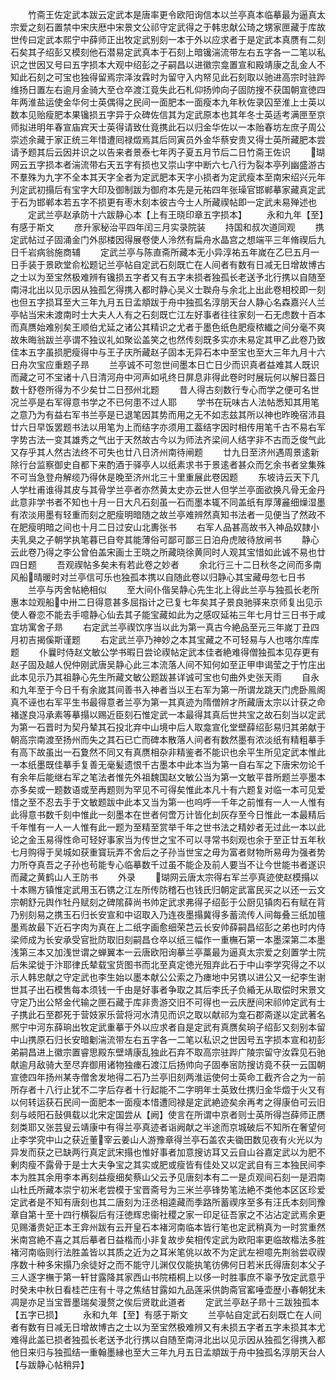 <!-- { "loadSidebar": true } -->
　　竹斋王佐定武本跋云定武本是唐率更令欧阳询信本以兰亭真本临摹最为逼真太宗爱之刻石置禁中宋庆厯中宋景文公祁守定武得之于韩忠献公琦之甥家匣藏于库故世传曰定武本熙宁中薛师正出牧定武别刻一本于外以应求者于是定武本真赝有二刻石矣其子绍彭又模刻他石潜易定武真本于石刻上暗镵湍流带左右五字各一二笔以私识之世因又号曰五字损本大观中绍彭之子嗣昌以进徽宗龛置宣和殿靖康之乱金人不知此石刻之可宝也独得留焉宗泽汝霖时为留守入内帑见此石刻取以驰进高宗时驻跸维扬日置左右逾月金骑大至仓卒渡江竟失此石札仰扬帅向子固防搜不获国朝宣徳四年两淮盐运使金华何士英偶得之民间一面肥本一面瘦本九年秋佐录囚至淮上士英以数本见贻瘦肥本果镵损五字异于众碑佐信其为定武原本也其年冬士英适考满匣至京师拟进明年春宣庙宾天士英得请致仕竟携此石以归金华佐以一本贻春坊左庶子周公崇述余藏于家正统三年惜遭囘禄燬焉其后同寅员外金华蔡安贵又得士英所藏肥本尝请予题其后云因并识之以告来者景泰七年丙子夏五月节后二日竹斋王佐识
　　瑚网云五字损本者湍流带右天五字有损也又崇山字中断六七八行为裂本亭列幽盛游古不羣殊为九字不全本其天字全者为定武肥本天字小损者为定武瘦本至南宋绍兴元年刋定武初搨后有宝字大印及御制跋为御府本先是元祐四年张璪官邯郸摹家藏真定武于石为邯郸本若五字不损更有枣木刻本彼古今士人所藏禊帖即一定武未易殚述也
　　定武兰亭赵承防十六跋静心本【上有王晓印章五字损本】
　　永和九年【至】有感于斯文
　　彦升家秘治平四年闰三月实录院装
　　持国和叔次道同观
　　携定武帖过子固涌金门外邸楼因得展卷使人泠然有扁舟水晶宫之想端平三年脩禊后九日千岩病翁施商辅
　　定武兰亭与陈直斋所藏本无小异淳祐五年嵗在乙巳五月一日手装于景欧堂俞松题记兰亭帖自定武石刻既亡在人间者有数有日减无日增故博古之士以为至宝然极难辨有镵损五字者又有五字未损者独孤长老送予北行携以自随至南浔北出以见示因从独孤乞得携入都时静心吴义士聫舟与余北上出此卷相校即一刻也但五字损耳至大三年九月五日孟頫跋于舟中独孤名淳朋天台人静心名森嘉兴人兰亭帖当宋未渡南时士大夫人人有之石刻既亡江左好事者往往家刻一石无虑数十百本而真赝始难别矣王顺伯尤延之诸公其精识之尤者于墨色纸色肥瘦秾纎之间分毫不爽故朱晦翁跋兰亭谓不独议礼如聚讼盖笑之也然传刻既多实亦未易定其甲乙此卷乃致佳本五字虽损肥瘦得中与王子庆所藏赵子固本无异石本中至宝也至大三年九月十六日舟次宝应重题子昻
　　兰亭诚不可忽世间墨本日亡日少而识真者益难其人既识而藏之可不宝诸十八日清河舟中河声如吼终日屏息非得此卷时时展玩何以解日葢日数十舒卷所得为不少矣廿二日邳州北题
　　昔人得古刻数行专心而学之便可名世况兰亭是右军得意书学之不已何患不过人耶
　　学书在玩味古人法帖悉知其用笔之意乃为有益右军书兰亭是已退笔因其势而用之无不如志兹其所以神也昨晚宿沛县廿六日早饭罢题书法以用笔为上而结字亦须用工葢结字因时相传用笔千古不易右军字势古法一变其雄秀之气出于天然故古今以为师法齐梁间人结字非不古而乏俊气此又存乎其人然古法终不可失也廿八日济州南待闸题
　　廿九日至济州遇周景逺新除行台监察御史自都下来酌酒于驿亭人以纸素求书于景逺者甚众而乞余书者坌集殊不可当急登舟解缆乃得休是晚至济州北三十里重展此卷因题
　　东坡诗云天下几人学杜甫谁得其皮与其骨学兰亭者亦然黄太史亦云世人但学兰亭面欲换凡骨无金丹此意非学书者不知也十月一日大凡石刻虽一石而墨本辄不同盖纸有厚薄麄细燥湿墨有浓淡用墨有轻重而刻之肥瘦明暗随之故兰亭难辨然真知书法者一见便当了然政不在肥瘦明暗之间也十月二日过安山北夀张书
　　右军人品甚高故书入神品奴隷小夫乳臭之子朝学执笔暮已自夸其能薄俗可鄙可鄙三日泊舟虎陂待放闸书
　　静心云此卷乃得之李公曾伯盖宋画士王晓之所藏晓徐黄同时人观其宝惜如此诚不易也廿四日题
　　吾观禊帖多矣未有若此卷之妙者
　　余北行三十二日秋冬之间而多南风船晴暖时对兰亭信可乐也独孤本携以自随此卷以归静心其宝藏毋忽七日书
　　兰亭与丙舍帖絶相似
　　至大间仆偕吴静心先生北上得此兰亭与独孤长老所惠本竝观船中卅二日得意甚多屈指计之已复七年矣其子景良驰驿来京师复出见示使人眷恋不能去手噫静心仙去其子能宝藏如此为之感叹延祐三年七月廿三日书于咸宜坊寓舍子昻
　　右定武兰亭禊饮序当以此为第一真古今絶品至元三年嵗丁丑四月初吉揭傒斯谨题
　　右定武兰亭乃神妙之本其宝藏之不可轻易与人也喀尔库库题
　　仆曩时侍赵文敏公学书暇日尝论禊帖定武本佳者絶难得僧独孤本见存更有赵子固及越人倪仲刚武唐吴静心此三本流落人间不知何如至正甲申谒莹之于竹庄出此本见示乃其祖静心先生所藏文敏公题跋甚详诚可宝也句曲外史张天雨
　　自永和九年至于今日千有余嵗其间善书入神者当以王右军为第一所谓龙跳天门虎卧鳯阁真不诬也右军平生书最得意者兰亭为第一其真迹为隋僧辨才所藏唐太宗以计获之命褚遂良冯承素等摹搨以赐近臣刻石惟定武一本最得其真后世共宝之故石刻当以定武为第一石晋时为契丹辇其石投北弃中山境中后人取龛宣化堂壁薛绍彭易归其弟献于朝高宗南渡至扬州而失之其石已亡而碑本散落人间者有数然墨有浓淡纸有精粗摹手有高下故虽出一石夐然不同又有真赝相杂非精鉴者不能识也余平生所见定武本惟此一本纸墨既佳摹手复善无毫髪遗恨千古墨本中此本当为第一自右军之下唐宋勿论千有余年后能继右军之笔法者惟先外祖魏国赵文敏公当为第一文敏平昔所题兰亭墨本亦多矣或一题数语或至再题则为罕见不可得矣惟此本凡十有六题复对临一本可见爱惜之至不忍去手于文敏题跋中此本又当为第一也呜呼一千年之前惟有一人一人惟有此得意书数千刻中惟此一刻墨本在世者何啻万计皆化刦灰存至今日惟此一本最精后千年惟有一人一人惟有此一题为至精至赏举千年之世书法之精妙者无过此一本以此论之金玉易得性命可轻好事家当为传世之宝不可以寻常书刻观也余于至正廿五年秋七月购得于吴城如获重寳玩弄不舍后之子孙当世宝之毋为富者财物所易毋为强者势力所夺真吾之子孙也茍能专心临摹数千过虽不能企及前人要当不让今世能书者遂识而藏之黄鹤山人王防书
　　外录
　　瑚网云唐太宗得右军兰亭真迹使赵模搨以十本赐方镇惟定武用玉石镌之江左所传防稽石也钱氏归朝定武富民买之以还一云文宗朝舒元舆作牡丹赋刻之碑隂薛尚书帅定武求弗得子绍彭于公厨见镇肉石有赋在背乃别刻易之携玉石归长安宣和中诏取入乃连夜墨搨冀得多蓄流传人间每叠三纸加氊墨焉故最下近石字肉为真在上二纸字画愈细荣芑云长安帅薛嗣昌绍彭之弟也时内侍梁师成为长安承受官批防取旧刻嗣昌仓卒以纸三幅作一重橅石第一本墨深第二本墨浅第三本又加浅世谓之蝉翼本一云唐欧阳询摹兰亭藁最为逼真太宗爱之刻置学士院后朱梁徙于汴耶律氏辇载宝货图书而北至真定徳光殂弃此石于中山李学究得之不以示人韩忠献之守定武也李生始以墨本献公公索之乃瘗地中另镌以进公又一纪李生谢世其子出石模售每本须钱一千由是好事者争取之其后李氏子负緍无从取偿时宋景文守定乃出公帑金代输之匣石藏于库非贵游交旧不可得也一云庆歴间宋祁帅定武有士子携此石至郡死于营妓家乐营将河水清见而识之取以献祁为龛石郡斋遂以定武著名熈宁中河东薛珦出牧定武重摹于外以应求者自是定武有真赝矣珦子绍彭又刻别本留中山携原石归长安暗劖湍流带左右五字各一二笔以私识之世因号五字损本宣和初彭弟嗣昌进上徽宗置睿思殿东壁靖康乱独此石弃不取高宗驻跸广陵宗留守汝霖见石驰献逾月敌骑大至尽弃御用诸物独瘗石渡江后扬帅向子固奉宻防搜访竟不获一云国朝宣徳四年扬州某寺僧舍发地得二石乃兰亭旧刻两淮运使何士英命工截齐合之为一前所存者十八行止犹不二字后存者十行起能不二字明年士英致仕携归金华燬于火又有以何转运获石民间一面肥本一面瘦本惜遭囘禄是定武絶迹矣余再考之得康伯可云旧刻与岐阳石鼔俱载以北宋定国尝从【阙】使言在所谓中京者则士英所得岂薛师正赝刻类耶又张芸叟云靖康中有得兰亭真迹者诣阙献之半途而京城破后不知所在奢望何止李学究中山之获近董宰云姜山人游豫章得兰亭石盖农夫锄田数见夜有火光以为异发而获之已缺两行真定武宋搨也惟好事者加意搜访耳又云自山谷嘉定武以为肥不剰肉瘦不露骨于是士大夫争宝之其实或肥或瘦皆有佳处又以定武自有三本独民间李本为胜其余用李本再刻益瘦细矣蔡山父云予见唐刻本有二一是贞观间石刻一是泗南山杜氏所藏本崇宁初米老尝模于宝晋斋号为三米兰亭锋势笔法絶不类他本区区珍爱定武者是不知有唐刻也其二唐刻为汪丞相逵藏而季路所蓄禊序至多有汪氏本刻同豫章自第十至十四行横裂后有汪徳辉忠衞社稷之家一印足征吾家之不沾沾定武焉余更见赐潘贵妃正本王弇州跋有云开皇石本褚河南临本皆行笔也定武稍真为一时赏重然米南宫絶不喜之其后摹者日益楷而小非复故步矣相传定武为欧阳率更临故楷法多胜褚河南临则行法胜盖皆以其质之近为之耳米笔佻以故不为定武左袒噫先荆翁尝収禊序数十种多宋搨乃余徒好之而不能守儿渊仅仅能执笔彷佛何日若米氏得唐刻本父子三人逐字橅于第一轩甘露降其家西山书院梧桐上以侈一时胜事庶不辜予攷定武意乎时癸未中秋日看桂芒庄有十寻之焦结甘露如九品莲采供韵斋官窰唾壶歴小春朝犹未凋是亦足当宝晋墨瑞矣漫赘之俟后贤耽此道者
　　定武兰亭赵子昻十三跋独孤本【五字已损】
　　永和九年【至】有感于斯文
　　兰亭帖自定武石刻既亡在人间者有数有日减无日增故博古之士以为至宝然极难辨又有未损五字者五字未损其本尤难得此盖已损者独孤长老送予北行携以自随至南浔北出以见示因从独孤乞得携入都他日来归与独孤结一重翰墨縁也至大三年九月五日孟頫跋于舟中独孤名淳朋天台人【与跋静心帖稍异】
